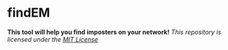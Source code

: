 # findEM
**This tool will help you find imposters on your network!**
*This repository is licensed under the [MIT License](https://github.com/CyberTitus/FindEM/blob/main/LICENSE)*
